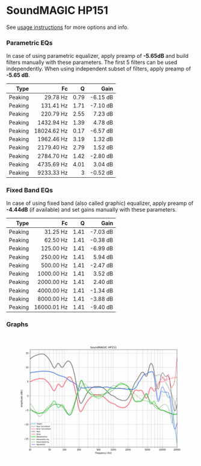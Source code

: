 # SoundMAGIC HP151
See [usage instructions](https://github.com/jaakkopasanen/AutoEq#usage) for more options and info.

### Parametric EQs
In case of using parametric equalizer, apply preamp of **-5.65dB** and build filters manually
with these parameters. The first 5 filters can be used independently.
When using independent subset of filters, apply preamp of **-5.65 dB**.

| Type    | Fc          |    Q | Gain     |
|--------:|------------:|-----:|---------:|
| Peaking | 29.78 Hz    | 0.79 | -6.15 dB |
| Peaking | 131.41 Hz   | 1.71 | -7.10 dB |
| Peaking | 220.79 Hz   | 2.55 | 7.23 dB  |
| Peaking | 1432.94 Hz  | 1.39 | 4.78 dB  |
| Peaking | 18024.62 Hz | 0.17 | -6.57 dB |
| Peaking | 1962.46 Hz  | 3.19 | 1.32 dB  |
| Peaking | 2179.40 Hz  | 2.79 | 1.52 dB  |
| Peaking | 2784.70 Hz  | 1.42 | -2.80 dB |
| Peaking | 4735.69 Hz  | 4.01 | 3.04 dB  |
| Peaking | 9233.33 Hz  | 3    | -0.52 dB |

### Fixed Band EQs
In case of using fixed band (also called graphic) equalizer, apply preamp of **-4.44dB**
(if available) and set gains manually with these parameters.

| Type    | Fc          |    Q | Gain     |
|--------:|------------:|-----:|---------:|
| Peaking | 31.25 Hz    | 1.41 | -7.03 dB |
| Peaking | 62.50 Hz    | 1.41 | -0.38 dB |
| Peaking | 125.00 Hz   | 1.41 | -6.99 dB |
| Peaking | 250.00 Hz   | 1.41 | 5.94 dB  |
| Peaking | 500.00 Hz   | 1.41 | -2.47 dB |
| Peaking | 1000.00 Hz  | 1.41 | 3.52 dB  |
| Peaking | 2000.00 Hz  | 1.41 | 2.40 dB  |
| Peaking | 4000.00 Hz  | 1.41 | -1.34 dB |
| Peaking | 8000.00 Hz  | 1.41 | -3.88 dB |
| Peaking | 16000.01 Hz | 1.41 | -9.40 dB |

### Graphs
![](./SoundMAGIC%20HP151.png)